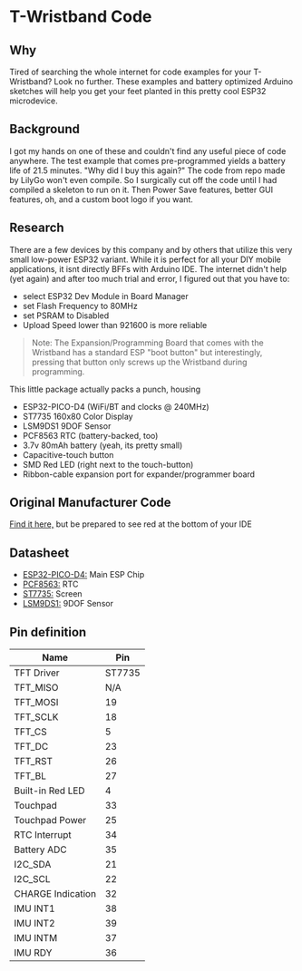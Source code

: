 # T-Wristband Code

## Why

Tired of searching the whole internet for code examples for your T-Wristband? Look no further. These examples and battery optimized Arduino sketches will help you get your feet planted in this pretty cool ESP32 microdevice.


## Background

I got my hands on one of these and couldn't find any useful piece of code anywhere. The test example that comes pre-programmed yields a battery life of 21.5 minutes. "Why did I buy this again?" The code from repo made by LilyGo won't even compile. So I surgically cut off the code until I had compiled a skeleton to run on it. Then Power Save features, better GUI features, oh, and a custom boot logo if you want.


## Research

There are a few devices by this company and by others that utilize this very small low-power ESP32 variant. While it is perfect for all your DIY mobile applications, it isnt directly BFFs with Arduino IDE. The internet didn't help (yet again) and after too much trial and error, I figured out that you have to:
+ select ESP32 Dev Module in Board Manager
+ set Flash Frequency to 80MHz
+ set PSRAM to Disabled
+ Upload Speed lower than 921600 is more reliable
> Note: The Expansion/Programming Board that comes with the Wristband has a standard ESP "boot button" but interestingly, pressing that button only screws up the Wristband during programming.

This little package actually packs a punch, housing
+ ESP32-PICO-D4 (WiFi/BT and clocks @ 240MHz) 
+ ST7735 160x80 Color Display
+ LSM9DS1 9DOF Sensor
+ PCF8563 RTC (battery-backed, too)
+ 3.7v 80mAh battery (yeah, its pretty small)
+ Capacitive-touch button
+ SMD Red LED (right next to the touch-button)
+ Ribbon-cable expansion port for expander/programmer board

## Original Manufacturer Code

[Find it here,](https://github.com/Xinyuan-LilyGO/LilyGo-T-Wristband) but be prepared to see red at the bottom of your IDE

## Datasheet

- [ESP32-PICO-D4:](https://www.espressif.com/sites/default/files/documentation/esp32-pico-d4_datasheet_en.pdf) Main ESP Chip
- [PCF8563:](https://www.nxp.com/docs/en/data-sheet/PCF8563.pdf) RTC
- [ST7735:](http://www.displayfuture.com/Display/datasheet/controller/ST7735.pdf) Screen
- [LSM9DS1:](https://www.st.com/resource/en/datasheet/lsm9ds1.pdf) 9DOF Sensor


## Pin definition

| Name              | Pin    |
| ----------------- | ------ |
| TFT Driver        | ST7735 |
| TFT_MISO          | N/A    |
| TFT_MOSI          | 19     |
| TFT_SCLK          | 18     |
| TFT_CS            |  5     |
| TFT_DC            | 23     |
| TFT_RST           | 26     |
| TFT_BL            | 27     |
| Built-in Red LED  |  4     |
| Touchpad          | 33     |
| Touchpad Power    | 25     |
| RTC Interrupt     | 34     |
| Battery ADC       | 35     |
| I2C_SDA           | 21     |
| I2C_SCL           | 22     |
| CHARGE Indication | 32     |
| IMU INT1          | 38     |
| IMU INT2          | 39     |
| IMU INTM          | 37     |
| IMU RDY           | 36     |

